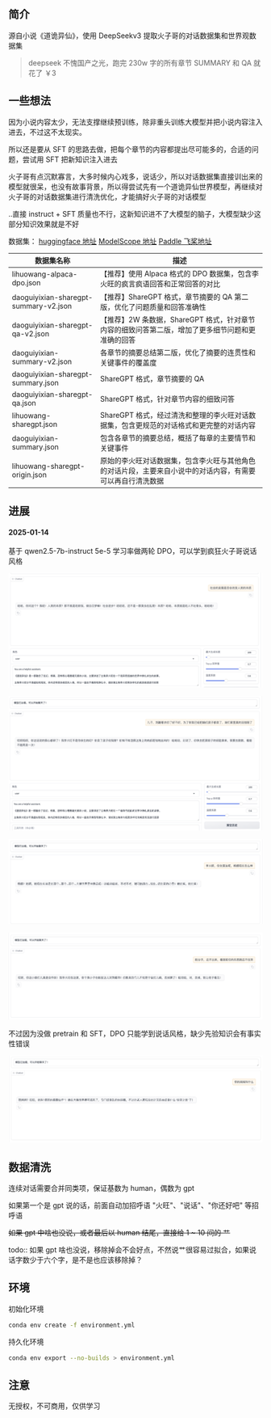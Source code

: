 ## 简介
源自小说《道诡异仙》，使用 DeepSeekv3 提取火子哥的对话数据集和世界观数据集

> deepseek 不愧国产之光，跑完 230w 字的所有章节 SUMMARY 和 QA 就花了 ￥3

## 一些想法

因为小说内容太少，无法支撑继续预训练，除非重头训练大模型并把小说内容注入进去，不过这不太现实。

所以还是要从 SFT 的思路去做，把每个章节的内容都提出尽可能多的，合适的问题，尝试用 SFT 把新知识注入进去

火子哥有点沉默寡言，大多时候内心戏多，说话少，所以对话数据集直接训出来的模型就很呆，也没有故事背景，所以得尝试先有一个道诡异仙世界模型，再继续对火子哥的对话数据集进行清洗优化，才能搞好火子哥的对话模型

..直接 instruct + SFT 质量也不行，这新知识进不了大模型的脑子，大模型缺少这部分知识效果就是不好

数据集：
[huggingface 地址](https://huggingface.co/datasets/wj2015/lihuowang-sharegpt)
[ModelScope 地址](https://www.modelscope.cn/datasets/wangerzi/lihuowang-sharegpt/summary)
[Paddle 飞桨地址](https://aistudio.baidu.com/datasetdetail/313489)

| 数据集名称 | 描述 |
|-----------|------|
| lihuowang-alpaca-dpo.json | 【推荐】使用 Alpaca 格式的 DPO 数据集，包含李火旺的疯言疯语回答和正常回答的对比 |
| daoguiyixian-sharegpt-summary-v2.json | 【推荐】ShareGPT 格式，章节摘要的 QA 第二版，优化了问题质量和回答准确性 |
| daoguiyixian-sharegpt-qa-v2.json | 【推荐】2W 条数据，ShareGPT 格式，针对章节内容的细致问答第二版，增加了更多细节问题和更准确的回答 |
| daoguiyixian-summary-v2.json | 各章节的摘要总结第二版，优化了摘要的连贯性和关键事件的覆盖度 |
| daoguiyixian-sharegpt-summary.json | ShareGPT 格式，章节摘要的 QA |
| daoguiyixian-sharegpt-qa.json | ShareGPT 格式，针对章节内容的细致问答 |
| lihuowang-sharegpt.json | ShareGPT 格式，经过清洗和整理的李火旺对话数据集，包含更规范的对话格式和更完整的对话内容 |
| daoguiyixian-summary.json | 包含各章节的摘要总结，概括了每章的主要情节和关键事件 |
| lihuowang-sharegpt-origin.json | 原始的李火旺对话数据集，包含李火旺与其他角色的对话片段，主要来自小说中的对话内容，有需要可以再自行清洗数据 |

## 进展

#### 2025-01-14

基于 qwen2.5-7b-instruct 5e-5 学习率做两轮 DPO，可以学到疯狂火子哥说话风格

![image](assets/image-20250114180615-e0x9svi.png)

![image](assets/image-20250114180805-nlgua14.png)

![image](assets/image-20250114191407-hqatl7r.png)

![image](assets/image-20250114192320-cvw9t42.png)

不过因为没做 pretrain 和 SFT，DPO 只能学到说话风格，缺少先验知识会有事实性错误

![image](assets/image-20250114191702-r0np6yl.png)

## 数据清洗
连续对话需要合并同类项，保证基数为 human，偶数为 gpt

如果第一个是 gpt 说的话，前面自动加招呼语 "火旺"、"说话"、"你还好吧" 等招呼语

~~如果 gpt 中啥也没说，或者最后以 human 结尾，直接给 1 ~ 10 间的 艹~~

todo:: 如果 gpt 啥也没说，移除掉会不会好点，不然说艹很容易过拟合，如果说话字数少于六个字，是不是也应该移除掉？

## 环境
初始化环境
```bash
conda env create -f environment.yml
```

持久化环境
```bash
conda env export --no-builds > environment.yml
```

## 注意
无授权，不可商用，仅供学习